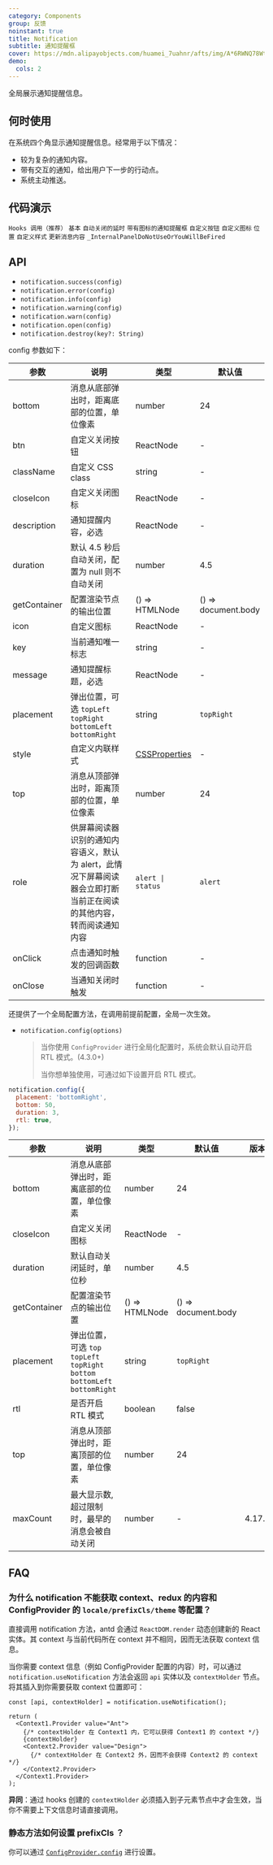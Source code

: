```yaml
---
category: Components
group: 反馈
noinstant: true
title: Notification
subtitle: 通知提醒框
cover: https://mdn.alipayobjects.com/huamei_7uahnr/afts/img/A*6RWNQ78WtvEAAAAAAAAAAAAADrJ8AQ/original
demo:
  cols: 2
---
```


全局展示通知提醒信息。

## 何时使用

在系统四个角显示通知提醒信息。经常用于以下情况：

- 较为复杂的通知内容。
- 带有交互的通知，给出用户下一步的行动点。
- 系统主动推送。

## 代码演示

<!-- prettier-ignore -->
<code src="./demo/hooks.tsx">Hooks 调用（推荐）</code>
<code src="./demo/basic.tsx">基本</code>
<code src="./demo/duration.tsx">自动关闭的延时</code>
<code src="./demo/with-icon.tsx">带有图标的通知提醒框</code>
<code src="./demo/with-btn.tsx">自定义按钮</code>
<code src="./demo/custom-icon.tsx">自定义图标</code>
<code src="./demo/placement.tsx">位置</code>
<code src="./demo/custom-style.tsx">自定义样式</code>
<code src="./demo/update.tsx">更新消息内容</code>
<code src="./demo/render-panel.tsx" debug>_InternalPanelDoNotUseOrYouWillBeFired</code>

## API

- `notification.success(config)`
- `notification.error(config)`
- `notification.info(config)`
- `notification.warning(config)`
- `notification.warn(config)`
- `notification.open(config)`
- `notification.destroy(key?: String)`

config 参数如下：

| 参数 | 说明 | 类型 | 默认值 |
| --- | --- | --- | --- |
| bottom | 消息从底部弹出时，距离底部的位置，单位像素 | number | 24 |
| btn | 自定义关闭按钮 | ReactNode | - |
| className | 自定义 CSS class | string | - |
| closeIcon | 自定义关闭图标 | ReactNode | - |
| description | 通知提醒内容，必选 | ReactNode | - |
| duration | 默认 4.5 秒后自动关闭，配置为 null 则不自动关闭 | number | 4.5 |
| getContainer | 配置渲染节点的输出位置 | () => HTMLNode | () => document.body |
| icon | 自定义图标 | ReactNode | - |
| key | 当前通知唯一标志 | string | - |
| message | 通知提醒标题，必选 | ReactNode | - |
| placement | 弹出位置，可选 `topLeft` `topRight` `bottomLeft` `bottomRight` | string | `topRight` |
| style | 自定义内联样式 | [CSSProperties](https://github.com/DefinitelyTyped/DefinitelyTyped/blob/e434515761b36830c3e58a970abf5186f005adac/types/react/index.d.ts#L794) | - |
| top | 消息从顶部弹出时，距离顶部的位置，单位像素 | number | 24 |
| role | 供屏幕阅读器识别的通知内容语义，默认为 alert，此情况下屏幕阅读器会立即打断当前正在阅读的其他内容，转而阅读通知内容 | `alert \| status` | `alert` |
| onClick | 点击通知时触发的回调函数 | function | - |
| onClose | 当通知关闭时触发 | function | - |

还提供了一个全局配置方法，在调用前提前配置，全局一次生效。

- `notification.config(options)`

  > 当你使用 `ConfigProvider` 进行全局化配置时，系统会默认自动开启 RTL 模式。(4.3.0+)
  >
  > 当你想单独使用，可通过如下设置开启 RTL 模式。

```js
notification.config({
  placement: 'bottomRight',
  bottom: 50,
  duration: 3,
  rtl: true,
});
```

| 参数 | 说明 | 类型 | 默认值 | 版本 |
| --- | --- | --- | --- | --- |
| bottom | 消息从底部弹出时，距离底部的位置，单位像素 | number | 24 |  |
| closeIcon | 自定义关闭图标 | ReactNode | - |  |
| duration | 默认自动关闭延时，单位秒 | number | 4.5 |  |
| getContainer | 配置渲染节点的输出位置 | () => HTMLNode | () => document.body |  |
| placement | 弹出位置，可选 `top` `topLeft` `topRight` `bottom` `bottomLeft` `bottomRight` | string | `topRight` |  |
| rtl | 是否开启 RTL 模式 | boolean | false |  |
| top | 消息从顶部弹出时，距离顶部的位置，单位像素 | number | 24 |  |
| maxCount | 最大显示数, 超过限制时，最早的消息会被自动关闭 | number | - | 4.17.0 |

## FAQ

### 为什么 notification 不能获取 context、redux 的内容和 ConfigProvider 的 `locale/prefixCls/theme` 等配置？

直接调用 notification 方法，antd 会通过 `ReactDOM.render` 动态创建新的 React 实体。其 context 与当前代码所在 context 并不相同，因而无法获取 context 信息。

当你需要 context 信息（例如 ConfigProvider 配置的内容）时，可以通过 `notification.useNotification` 方法会返回 `api` 实体以及 `contextHolder` 节点。将其插入到你需要获取 context 位置即可：

```tsx
const [api, contextHolder] = notification.useNotification();

return (
  <Context1.Provider value="Ant">
    {/* contextHolder 在 Context1 内，它可以获得 Context1 的 context */}
    {contextHolder}
    <Context2.Provider value="Design">
      {/* contextHolder 在 Context2 外，因而不会获得 Context2 的 context */}
    </Context2.Provider>
  </Context1.Provider>
);
```

**异同**：通过 hooks 创建的 `contextHolder` 必须插入到子元素节点中才会生效，当你不需要上下文信息时请直接调用。

### 静态方法如何设置 prefixCls ？

你可以通过 [`ConfigProvider.config`](</components/config-provider-cn#ConfigProvider.config()-4.13.0+>) 进行设置。
